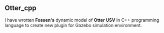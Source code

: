 ## Otter_cpp
I have wrotten **Fossen's** dynamic model of **Otter USV** in C++ programming language to create new plugin for Gazebo simulation environment.
